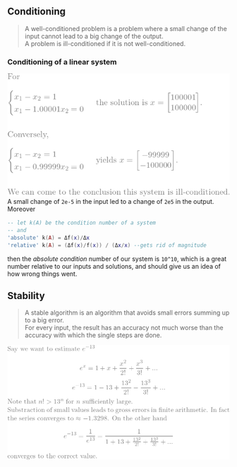 ## Conditioning
>A well-conditioned problem is a problem where a small change of the input cannot lead to a big change of the output.  
>A problem is ill-conditioned if it is not well-conditioned.
### Conditioning of a linear system
![ill](/img/cond/ill.png)  
A small change of `2e-5` in the input led to a change of `2e5` in the output.  
Moreover
```lua
-- let k(A) be the condition number of a system
-- and
'absolute' k(A) = Δf(x)/Δx
'relative' k(A) = (Δf(x)/f(x)) / (Δx/x) --gets rid of magnitude
```
then the *absolute condition* number of our system is `10^10`, which is a great number relative to our inputs and solutions, and should give us an idea of how wrong things went. 
## Stability
> A stable algorithm is an algorithm that avoids small errors summing up to a big error.  
> For every input, the result has an accuracy not much worse than the accuracy with which the single steps are done.  

![e](/img/cond/e.png)
